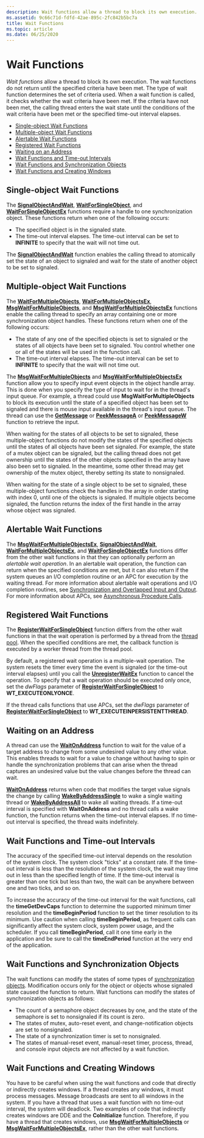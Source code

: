 ```yaml
---
description: Wait functions allow a thread to block its own execution.
ms.assetid: 9c66c71d-fdfd-42ae-895c-2fc842b5bc7a
title: Wait Functions
ms.topic: article
ms.date: 06/25/2020
---
```


# Wait Functions

*Wait functions* allow a thread to block its own execution. The wait functions do not return until the specified criteria have been met. The type of wait function determines the set of criteria used. When a wait function is called, it checks whether the wait criteria have been met. If the criteria have not been met, the calling thread enters the wait state until the conditions of the wait criteria have been met or the specified time-out interval elapses.

-   [Single-object Wait Functions](#single-object-wait-functions)
-   [Multiple-object Wait Functions](#multiple-object-wait-functions)
-   [Alertable Wait Functions](#alertable-wait-functions)
-   [Registered Wait Functions](#registered-wait-functions)
-   [Waiting on an Address](#waiting-on-an-address)
-   [Wait Functions and Time-out Intervals](#wait-functions-and-time-out-intervals)
-   [Wait Functions and Synchronization Objects](#wait-functions-and-synchronization-objects)
-   [Wait Functions and Creating Windows](#wait-functions-and-creating-windows)

## Single-object Wait Functions

The [**SignalObjectAndWait**](/windows/win32/api/synchapi/nf-synchapi-signalobjectandwait), [**WaitForSingleObject**](/windows/win32/api/synchapi/nf-synchapi-waitforsingleobject), and [**WaitForSingleObjectEx**](/windows/win32/api/synchapi/nf-synchapi-waitforsingleobjectex) functions require a handle to one synchronization object. These functions return when one of the following occurs:

-   The specified object is in the signaled state.
-   The time-out interval elapses. The time-out interval can be set to **INFINITE** to specify that the wait will not time out.

The [**SignalObjectAndWait**](/windows/win32/api/synchapi/nf-synchapi-signalobjectandwait) function enables the calling thread to atomically set the state of an object to signaled and wait for the state of another object to be set to signaled.

## Multiple-object Wait Functions

The [**WaitForMultipleObjects**](/windows/win32/api/synchapi/nf-synchapi-waitformultipleobjects), [**WaitForMultipleObjectsEx**](/windows/win32/api/synchapi/nf-synchapi-waitformultipleobjectsex), [**MsgWaitForMultipleObjects**](/windows/desktop/api/Winuser/nf-winuser-msgwaitformultipleobjects), and [**MsgWaitForMultipleObjectsEx**](/windows/desktop/api/Winuser/nf-winuser-msgwaitformultipleobjectsex) functions enable the calling thread to specify an array containing one or more synchronization object handles. These functions return when one of the following occurs:

-   The state of any one of the specified objects is set to signaled or the states of all objects have been set to signaled. You control whether one or all of the states will be used in the function call.
-   The time-out interval elapses. The time-out interval can be set to **INFINITE** to specify that the wait will not time out.

The [**MsgWaitForMultipleObjects**](/windows/desktop/api/Winuser/nf-winuser-msgwaitformultipleobjects) and [**MsgWaitForMultipleObjectsEx**](/windows/desktop/api/Winuser/nf-winuser-msgwaitformultipleobjectsex) function allow you to specify input event objects in the object handle array. This is done when you specify the type of input to wait for in the thread's input queue. For example, a thread could use **MsgWaitForMultipleObjects** to block its execution until the state of a specified object has been set to signaled and there is mouse input available in the thread's input queue. The thread can use the [**GetMessage**](/windows/win32/api/winuser/nf-winuser-getmessage) or [**PeekMessageA**](/windows/win32/api/winuser/nf-winuser-peekmessagea) or [**PeekMessageW**](/windows/win32/api/winuser/nf-winuser-peekmessagew) function to retrieve the input.

When waiting for the states of all objects to be set to signaled, these multiple-object functions do not modify the states of the specified objects until the states of all objects have been set signaled. For example, the state of a mutex object can be signaled, but the calling thread does not get ownership until the states of the other objects specified in the array have also been set to signaled. In the meantime, some other thread may get ownership of the mutex object, thereby setting its state to nonsignaled.

When waiting for the state of a single object to be set to signaled, these multiple-object functions check the handles in the array in order starting with index 0, until one of the objects is signaled. If multiple objects become signaled, the function returns the index of the first handle in the array whose object was signaled.

## Alertable Wait Functions

The [**MsgWaitForMultipleObjectsEx**](/windows/desktop/api/Winuser/nf-winuser-msgwaitformultipleobjectsex), [**SignalObjectAndWait**](/windows/win32/api/synchapi/nf-synchapi-signalobjectandwait), [**WaitForMultipleObjectsEx**](/windows/win32/api/synchapi/nf-synchapi-waitformultipleobjectsex), and [**WaitForSingleObjectEx**](/windows/win32/api/synchapi/nf-synchapi-waitforsingleobjectex) functions differ from the other wait functions in that they can optionally perform an *alertable wait operation*. In an alertable wait operation, the function can return when the specified conditions are met, but it can also return if the system queues an I/O completion routine or an APC for execution by the waiting thread. For more information about alertable wait operations and I/O completion routines, see [Synchronization and Overlapped Input and Output](synchronization-and-overlapped-input-and-output.md). For more information about APCs, see [Asynchronous Procedure Calls](asynchronous-procedure-calls.md).

## Registered Wait Functions

The [**RegisterWaitForSingleObject**](/windows/desktop/api/WinBase/nf-winbase-registerwaitforsingleobject) function differs from the other wait functions in that the wait operation is performed by a thread from the [thread pool](../procthread/thread-pooling.md). When the specified conditions are met, the callback function is executed by a worker thread from the thread pool.

By default, a registered wait operation is a multiple-wait operation. The system resets the timer every time the event is signaled (or the time-out interval elapses) until you call the [**UnregisterWaitEx**](unregisterwaitex.md) function to cancel the operation. To specify that a wait operation should be executed only once, set the *dwFlags* parameter of [**RegisterWaitForSingleObject**](/windows/desktop/api/WinBase/nf-winbase-registerwaitforsingleobject) to **WT\_EXECUTEONLYONCE**.

If the thread calls functions that use APCs, set the *dwFlags* parameter of [**RegisterWaitForSingleObject**](/windows/desktop/api/WinBase/nf-winbase-registerwaitforsingleobject) to **WT\_EXECUTEINPERSISTENTTHREAD**.

## Waiting on an Address

A thread can use the [**WaitOnAddress**](/windows/desktop/api/SynchAPI/nf-synchapi-waitonaddress) function to wait for the value of a target address to change from some undesired value to any other value. This enables threads to wait for a value to change without having to spin or handle the synchronization problems that can arise when the thread captures an undesired value but the value changes before the thread can wait.

[**WaitOnAddress**](/windows/desktop/api/SynchAPI/nf-synchapi-waitonaddress) returns when code that modifies the target value signals the change by calling [**WakeByAddressSingle**](/windows/desktop/api/SynchAPI/nf-synchapi-wakebyaddresssingle) to wake a single waiting thread or [**WakeByAddressAll**](/windows/desktop/api/SynchAPI/nf-synchapi-wakebyaddressall) to wake all waiting threads. If a time-out interval is specified with **WaitOnAddress** and no thread calls a wake function, the function returns when the time-out interval elapses. If no time-out interval is specified, the thread waits indefinitely.

## Wait Functions and Time-out Intervals

The accuracy of the specified time-out interval depends on the resolution of the system clock. The system clock "ticks" at a constant rate. If the time-out interval is less than the resolution of the system clock, the wait may time out in less than the specified length of time. If the time-out interval is greater than one tick but less than two, the wait can be anywhere between one and two ticks, and so on.

To increase the accuracy of the time-out interval for the wait functions, call the **timeGetDevCaps** function to determine the supported minimum timer resolution and the **timeBeginPeriod** function to set the timer resolution to its minimum. Use caution when calling **timeBeginPeriod**, as frequent calls can significantly affect the system clock, system power usage, and the scheduler. If you call **timeBeginPeriod**, call it one time early in the application and be sure to call the **timeEndPeriod** function at the very end of the application.

## Wait Functions and Synchronization Objects

The wait functions can modify the states of some types of [synchronization objects](synchronization-objects.md). Modification occurs only for the object or objects whose signaled state caused the function to return. Wait functions can modify the states of synchronization objects as follows:

-   The count of a semaphore object decreases by one, and the state of the semaphore is set to nonsignaled if its count is zero.
-   The states of mutex, auto-reset event, and change-notification objects are set to nonsignaled.
-   The state of a synchronization timer is set to nonsignaled.
-   The states of manual-reset event, manual-reset timer, process, thread, and console input objects are not affected by a wait function.

## Wait Functions and Creating Windows

You have to be careful when using the wait functions and code that directly or indirectly creates windows. If a thread creates any windows, it must process messages. Message broadcasts are sent to all windows in the system. If you have a thread that uses a wait function with no time-out interval, the system will deadlock. Two examples of code that indirectly creates windows are DDE and the **CoInitialize** function. Therefore, if you have a thread that creates windows, use [**MsgWaitForMultipleObjects**](/windows/desktop/api/Winuser/nf-winuser-msgwaitformultipleobjects) or [**MsgWaitForMultipleObjectsEx**](/windows/desktop/api/Winuser/nf-winuser-msgwaitformultipleobjectsex), rather than the other wait functions.

 

 
